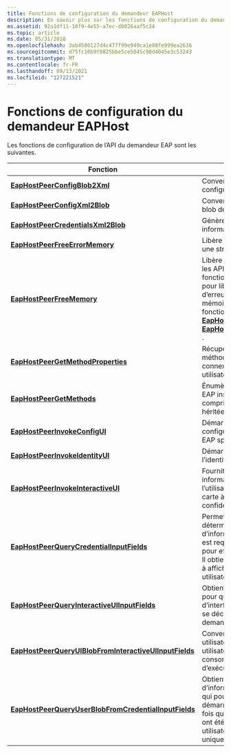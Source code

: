 ```yaml
---
title: Fonctions de configuration du demandeur EAPHost
description: En savoir plus sur les fonctions de configuration du demandeur EAPHost, telles que EapHostPeerConfigBlob2Xml et EapHostPeerGetMethods.
ms.assetid: 92a1df11-10f9-4e55-a7ec-db026aaf5c24
ms.topic: article
ms.date: 05/31/2018
ms.openlocfilehash: 3ab4580127d4c477f99e949ca1e88fe999ea2636
ms.sourcegitcommit: d75fc10b9f0825bbe5ce5045c90d4045e3c53243
ms.translationtype: MT
ms.contentlocale: fr-FR
ms.lasthandoff: 09/13/2021
ms.locfileid: "127221521"
---
```

# <a name="eaphost-supplicant-configuration-functions"></a>Fonctions de configuration du demandeur EAPHost

Les fonctions de configuration de l’API du demandeur EAP sont les suivantes.



| Fonction                                                                                                           | Description                                                                                                                                                                                                                                                                          |
|--------------------------------------------------------------------------------------------------------------------|--------------------------------------------------------------------------------------------------------------------------------------------------------------------------------------------------------------------------------------------------------------------------------------|
| [**EapHostPeerConfigBlob2Xml**](/previous-versions/windows/desktop/api/eaphostpeerconfigapis/nf-eaphostpeerconfigapis-eaphostpeerconfigblob2xml)                                                 | Convertit l’objet blob de configuration au format XML.                                                                                                                                                                                                                                              |
| [**EapHostPeerConfigXml2Blob**](/previous-versions/windows/desktop/api/eaphostpeerconfigapis/nf-eaphostpeerconfigapis-eaphostpeerconfigxml2blob)                                                 | Convertit le code XML en objet blob de configuration.                                                                                                                                                                                                                                            |
| [**EapHostPeerCredentialsXml2Blob**](/previous-versions/windows/desktop/api/eaphostpeerconfigapis/nf-eaphostpeerconfigapis-eaphostpeercredentialsxml2blob)                                       | Génère l’objet BLOB des informations d’identification.                                                                                                                                                                                                                                                      |
| [**EapHostPeerFreeErrorMemory**](/previous-versions/windows/desktop/api/eaphostpeerconfigapis/nf-eaphostpeerconfigapis-eaphostpeerfreeerrormemory)                                               | Libère de la mémoire allouée à une structure d' [**\_ erreur EAP**](/windows/desktop/api/eaptypes/ns-eaptypes-eap_error) .                                                                                                                                                                                                              |
| [**EapHostPeerFreeMemory**](/previous-versions/windows/desktop/api/eaphostpeerconfigapis/nf-eaphostpeerconfigapis-eaphostpeerfreememory)                                                         | Libère la mémoire retournée par les API de configuration. Cette fonction ne doit pas être utilisée pour libérer de la mémoire d’erreur. Pour libérer de la mémoire en erreur, utilisez la fonction [**EapHostPeerFreeEapError**](/previous-versions/windows/desktop/api/eappapis/nf-eappapis-eaphostpeerfreeeaperror) ou [**EapHostPeerFreeErrrorMemory**](/previous-versions/windows/desktop/api/eaphostpeerconfigapis/nf-eaphostpeerconfigapis-eaphostpeerfreeerrormemory) . |
| [**EapHostPeerGetMethodProperties**](/previous-versions/windows/desktop/api/eaphostpeerconfigapis/nf-eaphostpeerconfigapis-eaphostpeergetmethodproperties)                                           | Récupère les propriétés d’une méthode EAP en fonction de la connexion et des données utilisateur.                                                                                                                                                                                                            |
| [**EapHostPeerGetMethods**](/previous-versions/windows/desktop/api/eaphostpeerconfigapis/nf-eaphostpeerconfigapis-eaphostpeergetmethods)                                                         | Énumère toutes les méthodes EAP installées et disponibles, y compris les méthodes EAP héritées.                                                                                                                                                                                            |
| [**EapHostPeerInvokeConfigUI**](/previous-versions/windows/desktop/api/eaphostpeerconfigapis/nf-eaphostpeerconfigapis-eaphostpeerinvokeconfigui)                                                     | Démarre l’interface utilisateur de configuration de la méthode EAP spécifiée.                                                                                                                                                                                                                 |
| [**EapHostPeerInvokeIdentityUI**](/previous-versions/windows/desktop/api/eaphostpeerconfigapis/nf-eaphostpeerconfigapis-eaphostpeerinvokeidentityui)                                                 | Démarre l’interface utilisateur de l’identité.                                                                                                                                                                                                                                                  |
| [**EapHostPeerInvokeInteractiveUI**](/previous-versions/windows/desktop/api/eaphostpeerconfigapis/nf-eaphostpeerconfigapis-eaphostpeerinvokeinteractiveui)                                       | Fournit l’interactivité des informations d’identification à l’utilisateur, par exemple une carte à puce et un code confidentiel.                                                                                                                                                                                            |
| [**EapHostPeerQueryCredentialInputFields**](/previous-versions/windows/desktop/api/eaphostpeerconfigapis/nf-eaphostpeerconfigapis-eaphostpeerquerycredentialinputfields)                             | Permet à l’utilisateur de déterminer quel type d’informations d’identification est requis par les méthodes pour effectuer l’authentification. Il obtient également les champs à afficher dans l’interface utilisateur.                                                                                                       |
| [**EapHostPeerQueryInteractiveUIInputFields**](/previous-versions/windows/desktop/api/eaphostpeerconfigapis/nf-eaphostpeerconfigapis-eaphostpeerqueryinteractiveuiinputfields)                       | Obtient les champs d’entrée pour que les composants d’interface utilisateur interactifs se déclenchent sur le demandeur.                                                                                                                                                                                       |
| [**EapHostPeerQueryUIBlobFromInteractiveUIInputFields**](/previous-versions/windows/desktop/api/eapmethodpeerapis/nf-eapmethodpeerapis-eappeerqueryuiblobfrominteractiveuiinputfields)       | Convertit les informations utilisateur en un objet BLOB utilisateur qui peut être consommé par les fonctions d’exécution EAPHost.                                                                                                                                                                                          |
| [**EapHostPeerQueryUserBlobFromCredentialInputFields**](/previous-versions/windows/desktop/api/eaphostpeerconfigapis/nf-eaphostpeerconfigapis-eaphostpeerqueryuserblobfromcredentialinputfields) | Obtient l’objet BLOB d’informations d’identification qui pourrait être utilisé pour démarrer l’authentification une fois que les entrées utilisateur ont été reçues de l’interface utilisateur de l’authentification unique.                                                                                                                                 |



 

 

 